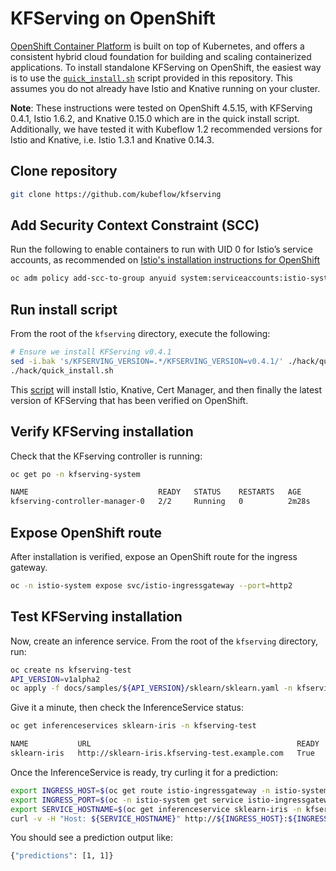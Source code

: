 # KFServing on OpenShift

[OpenShift Container Platform](https://www.openshift.com/products/container-platform) is built on top of Kubernetes, and offers a consistent hybrid cloud foundation for building and scaling containerized applications. To install standalone KFServing on OpenShift, the easiest way is to use the [`quick_install.sh`](../hack/quick_install.sh) script provided in this repository. This assumes you do not already have Istio and Knative running on your cluster.

**Note**: These instructions were tested on OpenShift 4.5.15, with KFServing 0.4.1, Istio 1.6.2, and Knative 0.15.0 which
are in the quick install script. Additionally, we have tested it with Kubeflow 1.2 recommended versions for Istio and
Knative, i.e. Istio 1.3.1 and Knative 0.14.3.

## Clone repository

```bash
git clone https://github.com/kubeflow/kfserving
```

## Add Security Context Constraint (SCC)

Run the following to enable containers to run with UID 0 for Istio’s service accounts, as recommended on [Istio's installation instructions for OpenShift](https://istio.io/latest/docs/setup/platform-setup/openshift/)

```bash
oc adm policy add-scc-to-group anyuid system:serviceaccounts:istio-system
```

## Run install script

From the root of the `kfserving` directory, execute the following:

```bash
# Ensure we install KFServing v0.4.1
sed -i.bak 's/KFSERVING_VERSION=.*/KFSERVING_VERSION=v0.4.1/' ./hack/quick_install.sh
./hack/quick_install.sh
```

This [script](../hack/quick_install.sh) will install Istio, Knative, Cert Manager, and then finally the latest version of KFServing that has been verified on OpenShift.

## Verify KFServing installation

Check that the KFserving controller is running:

```bash
oc get po -n kfserving-system

NAME                             READY   STATUS    RESTARTS   AGE
kfserving-controller-manager-0   2/2     Running   0          2m28s
```

## Expose OpenShift route

After installation is verified, expose an OpenShift route for the ingress gateway.

```bash
oc -n istio-system expose svc/istio-ingressgateway --port=http2
```

## Test KFServing installation

Now, create an inference service. From the root of the `kfserving` directory, run:

```bash
oc create ns kfserving-test
API_VERSION=v1alpha2
oc apply -f docs/samples/${API_VERSION}/sklearn/sklearn.yaml -n kfserving-test
```

Give it a minute, then check the InferenceService status:

```bash
oc get inferenceservices sklearn-iris -n kfserving-test

NAME           URL                                              READY   DEFAULT TRAFFIC   CANARY TRAFFIC   AGE
sklearn-iris   http://sklearn-iris.kfserving-test.example.com   True    100                                3m37s
```

Once the InferenceService is ready, try curling it for a prediction:

```bash
export INGRESS_HOST=$(oc get route istio-ingressgateway -n istio-system -ojsonpath='{.spec.host}')
export INGRESS_PORT=$(oc -n istio-system get service istio-ingressgateway -o jsonpath='{.spec.ports[?(@.name=="http2")].nodePort}')
export SERVICE_HOSTNAME=$(oc get inferenceservice sklearn-iris -n kfserving-test -o jsonpath='{.status.url}' | cut -d "/" -f 3)
curl -v -H "Host: ${SERVICE_HOSTNAME}" http://${INGRESS_HOST}:${INGRESS_PORT}/v1/models/sklearn-iris:predict -d @./docs/samples/sklearn/iris-input.json
```

You should see a prediction output like:

```bash
{"predictions": [1, 1]}
```
